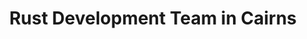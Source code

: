 ---
title: Rust Development Team in Cairns
permalink: /landings/locations/cairns/developer/rust
technology: Rust
location: Cairns
---